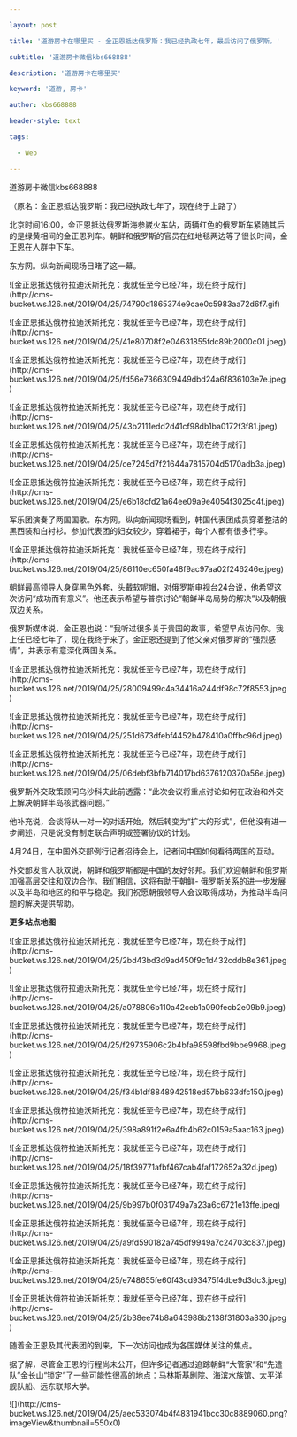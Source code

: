 ---
layout: post
title: '道游房卡在哪里买 - 金正恩抵达俄罗斯：我已经执政七年，最后访问了俄罗斯。'
subtitle: '道游房卡微信kbs668888'
description: '道游房卡在哪里买'
keyword: '道游, 房卡'
author: kbs668888
header-style: text
tags:
  - Web
---
道游房卡微信kbs668888

（原名：金正恩抵达俄罗斯：我已经执政七年了，现在终于上路了）

北京时间16:00，金正恩抵达俄罗斯海参崴火车站，两辆红色的俄罗斯车紧随其后的是绿黄相间的金正恩列车。朝鲜和俄罗斯的官员在红地毯两边等了很长时间，金正恩在人群中下车。

东方网。纵向新闻现场目睹了这一幕。

![金正恩抵达俄符拉迪沃斯托克：我就任至今已经7年，现在终于成行](http://cms-
bucket.ws.126.net/2019/04/25/74790d1865374e9cae0c5983aa72d6f7.gif)

![金正恩抵达俄符拉迪沃斯托克：我就任至今已经7年，现在终于成行](http://cms-
bucket.ws.126.net/2019/04/25/41e80708f2e04631855fdc89b2000c01.jpeg)

![金正恩抵达俄符拉迪沃斯托克：我就任至今已经7年，现在终于成行](http://cms-
bucket.ws.126.net/2019/04/25/fd56e7366309449dbd24a6f836103e7e.jpeg)

![金正恩抵达俄符拉迪沃斯托克：我就任至今已经7年，现在终于成行](http://cms-
bucket.ws.126.net/2019/04/25/43b2111edd2d41cf98db1ba0172f3f81.jpeg)

![金正恩抵达俄符拉迪沃斯托克：我就任至今已经7年，现在终于成行](http://cms-
bucket.ws.126.net/2019/04/25/ce7245d7f21644a7815704d5170adb3a.jpeg)

![金正恩抵达俄符拉迪沃斯托克：我就任至今已经7年，现在终于成行](http://cms-
bucket.ws.126.net/2019/04/25/e6b18cfd21a64ee09a9e4054f3025c4f.jpeg)

军乐团演奏了两国国歌。东方网。纵向新闻现场看到，韩国代表团成员穿着整洁的黑西装和白衬衫。参加代表团的妇女较少，穿着裙子，每个人都有很多行李。

![金正恩抵达俄符拉迪沃斯托克：我就任至今已经7年，现在终于成行](http://cms-
bucket.ws.126.net/2019/04/25/86110ec650fa48f9ac97aa02f246246e.jpeg)

朝鲜最高领导人身穿黑色外套，头戴软呢帽，对俄罗斯电视台24台说，他希望这次访问“成功而有意义”。他还表示希望与普京讨论“朝鲜半岛局势的解决”以及朝俄双边关系。

俄罗斯媒体说，金正恩也说：“我听过很多关于贵国的故事，希望早点访问你。我上任已经七年了，现在我终于来了。金正恩还提到了他父亲对俄罗斯的“强烈感情”，并表示有意深化两国关系。

![金正恩抵达俄符拉迪沃斯托克：我就任至今已经7年，现在终于成行](http://cms-
bucket.ws.126.net/2019/04/25/28009499c4a34416a244df98c72f8553.jpeg)

![金正恩抵达俄符拉迪沃斯托克：我就任至今已经7年，现在终于成行](http://cms-
bucket.ws.126.net/2019/04/25/251d673dfebf4452b478410a0ffbc96d.jpeg)

![金正恩抵达俄符拉迪沃斯托克：我就任至今已经7年，现在终于成行](http://cms-
bucket.ws.126.net/2019/04/25/06debf3bfb714017bd6376120370a56e.jpeg)

俄罗斯外交政策顾问乌沙科夫此前透露：“此次会议将重点讨论如何在政治和外交上解决朝鲜半岛核武器问题。”

他补充说，会谈将从一对一的对话开始，然后转变为“扩大的形式”，但他没有进一步阐述，只是说没有制定联合声明或签署协议的计划。

4月24日，在中国外交部例行记者招待会上，记者问中国如何看待两国的互动。

外交部发言人耿双说，朝鲜和俄罗斯都是中国的友好邻邦。我们欢迎朝鲜和俄罗斯加强高层交往和双边合作。我们相信，这将有助于朝鲜-
俄罗斯关系的进一步发展以及半岛和地区的和平与稳定。我们祝愿朝俄领导人会议取得成功，为推动半岛问题的解决提供帮助。

 **更多站点地图**

![金正恩抵达俄符拉迪沃斯托克：我就任至今已经7年，现在终于成行](http://cms-
bucket.ws.126.net/2019/04/25/2bd43bd3d9ad450f9c1d432cddb8e361.jpeg)

![金正恩抵达俄符拉迪沃斯托克：我就任至今已经7年，现在终于成行](http://cms-
bucket.ws.126.net/2019/04/25/a078806b110a42ceb1a090fecb2e09b9.jpeg)

![金正恩抵达俄符拉迪沃斯托克：我就任至今已经7年，现在终于成行](http://cms-
bucket.ws.126.net/2019/04/25/f29735906c2b4bfa98598fbd9bbe9968.jpeg)

![金正恩抵达俄符拉迪沃斯托克：我就任至今已经7年，现在终于成行](http://cms-
bucket.ws.126.net/2019/04/25/f34b1df8848942518ed57bb633dfc150.jpeg)

![金正恩抵达俄符拉迪沃斯托克：我就任至今已经7年，现在终于成行](http://cms-
bucket.ws.126.net/2019/04/25/398a891f2e6a4fb4b62c0159a5aac163.jpeg)

![金正恩抵达俄符拉迪沃斯托克：我就任至今已经7年，现在终于成行](http://cms-
bucket.ws.126.net/2019/04/25/18f39771afbf467cab4faf172652a32d.jpeg)

![金正恩抵达俄符拉迪沃斯托克：我就任至今已经7年，现在终于成行](http://cms-
bucket.ws.126.net/2019/04/25/9b997b0f031749a7a23a6c6721e13ffe.jpeg)

![金正恩抵达俄符拉迪沃斯托克：我就任至今已经7年，现在终于成行](http://cms-
bucket.ws.126.net/2019/04/25/a9fd590182a745df9949a7c24703c837.jpeg)

![金正恩抵达俄符拉迪沃斯托克：我就任至今已经7年，现在终于成行](http://cms-
bucket.ws.126.net/2019/04/25/e748655fe60f43cd93475f4dbe9d3dc3.jpeg)

![金正恩抵达俄符拉迪沃斯托克：我就任至今已经7年，现在终于成行](http://cms-
bucket.ws.126.net/2019/04/25/2b38ee74b8a643988b2138f31803a830.jpeg)

随着金正恩及其代表团的到来，下一次访问也成为各国媒体关注的焦点。

据了解，尽管金正恩的行程尚未公开，但许多记者通过追踪朝鲜“大管家”和“先遣队”金长山“锁定”了一些可能性很高的地点：马林斯基剧院、海滨水族馆、太平洋舰队船、远东联邦大学。

![](http://cms-
bucket.ws.126.net/2019/04/25/aec533074b4f4831941bcc30c8889060.png?imageView&thumbnail=550x0)  

